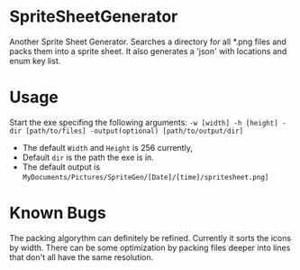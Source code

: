 # SpriteSheetGenerator
Another Sprite Sheet Generator. Searches a directory for all *.png files and packs them into a sprite sheet. It also generates a 'json' with locations and enum key list.

# Usage
Start the exe specifing the following arguments:
`-w [width] -h [height] -dir [path/to/files] -output(optional) [path/to/output/dir]`
* The default `Width` and `Height` is 256 currently,
* Default `dir` is the path the exe is in.
* The default output is `MyDocuments/Pictures/SpriteGen/[Date]/[time]/spritesheet.png]`

# Known Bugs
The packing algorythm can definitely be refined. Currently it sorts the icons by width. There can be some optimization by packing files deeper into lines that don't all have the same resolution.

